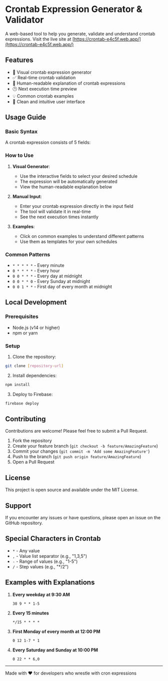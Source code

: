 # Crontab Expression Generator & Validator

A web-based tool to help you generate, validate and understand crontab expressions. Visit the live site at [https://crontab-e4c5f.web.app/](https://crontab-e4c5f.web.app/)

## Features

- 🎯 Visual crontab expression generator
- ✅ Real-time crontab validation
- 📖 Human-readable explanation of crontab expressions
- 🕒 Next execution time preview
- 💡 Common crontab examples
- 🎨 Clean and intuitive user interface

## Usage Guide

### Basic Syntax

A crontab expression consists of 5 fields:

### How to Use

1. **Visual Generator**:
   - Use the interactive fields to select your desired schedule
   - The expression will be automatically generated
   - View the human-readable explanation below

2. **Manual Input**:
   - Enter your crontab expression directly in the input field
   - The tool will validate it in real-time
   - See the next execution times instantly

3. **Examples**:
   - Click on common examples to understand different patterns
   - Use them as templates for your own schedules

### Common Patterns

- `* * * * *` - Every minute
- `0 * * * *` - Every hour
- `0 0 * * *` - Every day at midnight
- `0 0 * * 0` - Every Sunday at midnight
- `0 0 1 * *` - First day of every month at midnight

## Local Development

### Prerequisites

- Node.js (v14 or higher)
- npm or yarn

### Setup

1. Clone the repository:

```bash
git clone [repository-url]
```

2. Install dependencies:

```bash
npm install
```

3. Deploy to Firebase:

```bash
firebase deploy
```


## Contributing

Contributions are welcome! Please feel free to submit a Pull Request.

1. Fork the repository
2. Create your feature branch (`git checkout -b feature/AmazingFeature`)
3. Commit your changes (`git commit -m 'Add some AmazingFeature'`)
4. Push to the branch (`git push origin feature/AmazingFeature`)
5. Open a Pull Request

## License

This project is open source and available under the MIT License.

## Support

If you encounter any issues or have questions, please open an issue on the GitHub repository.

## Special Characters in Crontab

- `*` - Any value
- `,` - Value list separator (e.g., "1,3,5")
- `-` - Range of values (e.g., "1-5")
- `/` - Step values (e.g., "*/2")

## Examples with Explanations

1. **Every weekday at 9:30 AM**
   ```
   30 9 * * 1-5
   ```

2. **Every 15 minutes**
   ```
   */15 * * * *
   ```

3. **First Monday of every month at 12:00 PM**
   ```
   0 12 1-7 * 1
   ```

4. **Every Saturday and Sunday at 10:00 PM**
   ```
   0 22 * * 6,0
   ```

---

Made with ❤️ for developers who wrestle with cron expressions